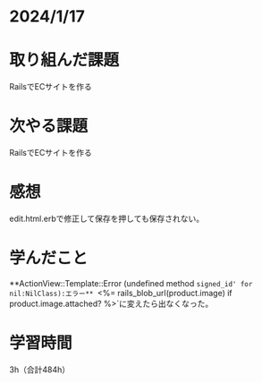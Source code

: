 # 2024/1/17
# 取り組んだ課題
RailsでECサイトを作る

# 次やる課題
RailsでECサイトを作る

# 感想
edit.html.erbで修正して保存を押しても保存されない。

# 学んだこと
**ActionView::Template::Error (undefined method `signed_id' for nil:NilClass):エラー**
`<%= rails_blob_url(product.image) if product.image.attached? %>`に変えたら出なくなった。

# 学習時間
3h（合計484h）
